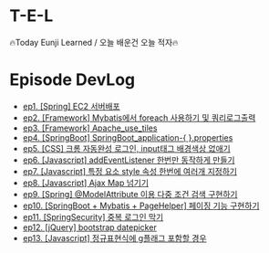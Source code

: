 # T-E-L
🔥Today Eunji Learned / 오늘 배운건 오늘 적자🔥

# Episode DevLog
- [ep1. [Spring] EC2 서버배포](./DevLog/ep1.%20EC2%20서버배포.md)
- [ep2. [Framework] Mybatis에서 foreach 사용하기 및 쿼리로그출력](./DevLog/ep2.%20Mybatis에서%20foreach사용하기%20및%20쿼리로그출력.md)
- [ep3. [Framework] Apache_use_tiles](./DevLog/ep3.%20Apache_use_tiles.md)
- [ep4. [SpringBoot] SpringBoot_application-{ }.properties](./DevLog/ep4.%20SpringBoot_application-{}.properties.md)
- [ep5. [CSS] 크롬 자동완성 로그인, input태그 배경색상 없애기](./DevLog/ep5.%20크롬%20자동완성%20로그인,%20input태그%20배경색상%20없애기.md)
- [ep6. [Javascript] addEventListener 한번만 동작하게 만들기](./DevLog/ep6.%20addEventListener%20한%20번만%20동작하게%20만들기.md)
- [ep7. [Javascript] 특정 요소 style 속성 한번에 여러개 지정하기](./DevLog/ep7.%20특정%20요소%20style%20속성%20한번에%20여러%20개%20지정하기.md)
- [ep8. [Javascript] Ajax Map 넘기기](./DevLog/ep8.%20Ajax%20Map%20넘기기.md)
- [ep9. [Spring] @ModelAttribute 이용 다중 조건 검색 구현하기](./DevLog/ep9.%20@ModelAttribute.md)
- [ep10. [SpringBoot + Mybatis + PageHelper] 페이징 기능 구현하기](./DevLog/ep10.%20PageHelper이용%20페이징%20기능%20구현하기.md)
- [ep11. [SpringSecurity] 중복 로그인 막기](./DevLog/ep11.%20Spring%20Security%20중복%20로그인%20막기.md)
- [ep12. [jQuery] bootstrap datepicker](./DevLog/ep12.datepicker.md)
- [ep13. [Javascript] 정규표현식에 g플래그 포함할 경우](./DevLog/ep13.정규표현식에%20g플래그%20포함할%20경우.md)